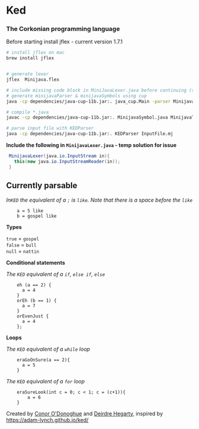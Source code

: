 # Ked

### The Corkonian programming language

Before starting install jflex - current version 1.7.1

```bash
# install jflex on mac
brew install jflex
```

```bash

# generate lexer 
jflex  Minijava.flex

# include missing code block in MiniJavaLexer.java before continuing (see below)
# generate minijavaParser & minijavaSymbols using cup
java -cp dependencies/java-cup-11b.jar:. java_cup.Main -parser MinijavaParser -symbols MinijavaSymbol < Minijava.cup

# compile *.java
javac -cp dependencies/java-cup-11b.jar:. MinijavaSymbol.java MinijavaToken.java MinijavaLexer.java MinijavaParser.java KEDParser.java

# parse input file with KEDParser
java -cp dependencies/java-cup-11b.jar:. KEDParser InputFile.mj
```

**Include the following in `MinijavaLexer.java` - temp solution for issue**
```java
 MinijavaLexer(java.io.InputStream in){
   this(new java.io.InputStreamReader(in));
 }
```

## Currently parsable

*In`KED` the equivalent of a `;` is `like`. Note that there is a space before the `like`*  

```
    a = 5 like
    b = gospel like
```

**Types**  

`true` = `gospel`  
`false` = `bull`  
`null` = `nattin`


**Conditional statements**  

*The `KED` equivalent of a `if`, `else if`, `else`*  

```
    eh (a == 2) {
      a = 4
    } 
    orEh (b == 1) {
      a = 7
    }
    orEvenJust {
      a = 4
    };

```

**Loops**  

*The `KED` equivalent of a `while` loop*  

```
    eraGoOnSure(a == 2){
      a = 5
    }
```

*The `KED` equivalent of a `for` loop*

```
    eraSureLook(int c = 0; c < 1; c = (c+1)){
        a = 6
    }
```


Created by [Conor O'Donoghue](https://github.com/ConorOd) and [Deirdre Hegarty](https://github.com/deehegarty), inspired by https://adam-lynch.github.io/ked/
